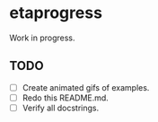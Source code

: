 # etaprogress

Work in progress.

## TODO

- [ ] Create animated gifs of examples.
- [ ] Redo this README.md.
- [ ] Verify all docstrings.
